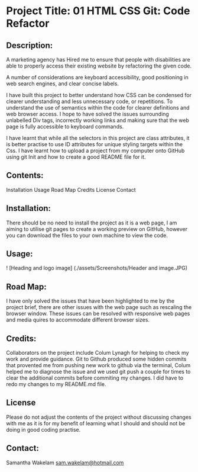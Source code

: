 # Project Title: 01 HTML CSS Git: Code Refactor

## Description: 
A marketing agency has Hired me to ensure that people with disabilities are able to properly access their existing website by refactoring the given code. 

A number of considerations are keyboard accessibility, good positioning in web search engines, and clear concise labels. 

I have built this project to better understand how CSS can be condensed for clearer understanding and less unnecessary code, or repetitions. 
To understand the use of semantics within the code for clearer definitions and web browser access. 
I hope to have solved the issues surrounding unlabelled Div tags, incorrectly working links and making sure that the web page is fully accessible to keyboard commands. 

I have learnt that while all the selectors in this project are class attributes, it is better practise to use ID attributes for unique styling targets within the Css. 
I have learnt how to upload a project from my computer onto GitHub using git Init and how to create a good README file for it. 

## Contents: 
Installation 
Usage
Road Map
Credits
License
Contact 

## Installation: 
There should be no need to install the project as it is a web page, I am aiming to utilise git pages to create a working preview on GitHub, however you can download the files to your own machine to view the code. 

## Usage:
! [Heading and logo image] (./assets/Screenshots/Header and image.JPG) 

## Road Map:
I have only solved the issues that have been highlighted to me by the project brief, there are other issues with the web page such as rescaling the browser window. These issues can be resolved with responsive web pages and media quires to accommodate different browser sizes. 

## Credits:
Collaborators on the project include Colum Lynagh for helping to check my work and provide guidance. 
    Git to Github produced some hidden commits that provented me from pushing new work to github via the terminal, Colum helped me to diagnose the issue and we used git push a couple for times to clear the additional commits before commiting my changes. 
    I did have to redo my changes to my README.md file. 

## License
Please do not adjust the contents of the project without discussing changes with me as it is for my benefit of learning what I should and should not be doing in good coding practise. 

## Contact:
Samantha Wakelam 
sam.wakelam@hotmail.com 

